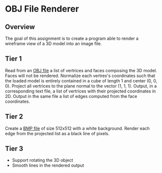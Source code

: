 # OBJ File Renderer
## Overview

The goal of this assignment is to create a program able to render a wireframe view of a 3D model into an image file.

## Tier 1

Read from an [OBJ file](https://en.wikipedia.org/wiki/Wavefront_.obj_file) a list of vertrices and faces composing the 3D model. Faces will not be rendered.
Normalize each vertrex's coordinates such that the loaded model is entirely contained in a cube of length 1 and center (0, 0, 0).
Project all vertrices to the plane normal to the vector (1, 1, 1).
Output, in a corresponding text file, a list of vertrices with their projected coordinates in 2D. 
Output in the same file a list of edges computed from the face coordinates. 

## Tier 2

Create a [BMP file](https://en.wikipedia.org/wiki/BMP_file_format) of size 512x512 with a white background. Render each edge from the projected list as a black line of pixels.

## Tier 3

 - Support rotating the 3D object
 - Smooth lines in the rendered output
